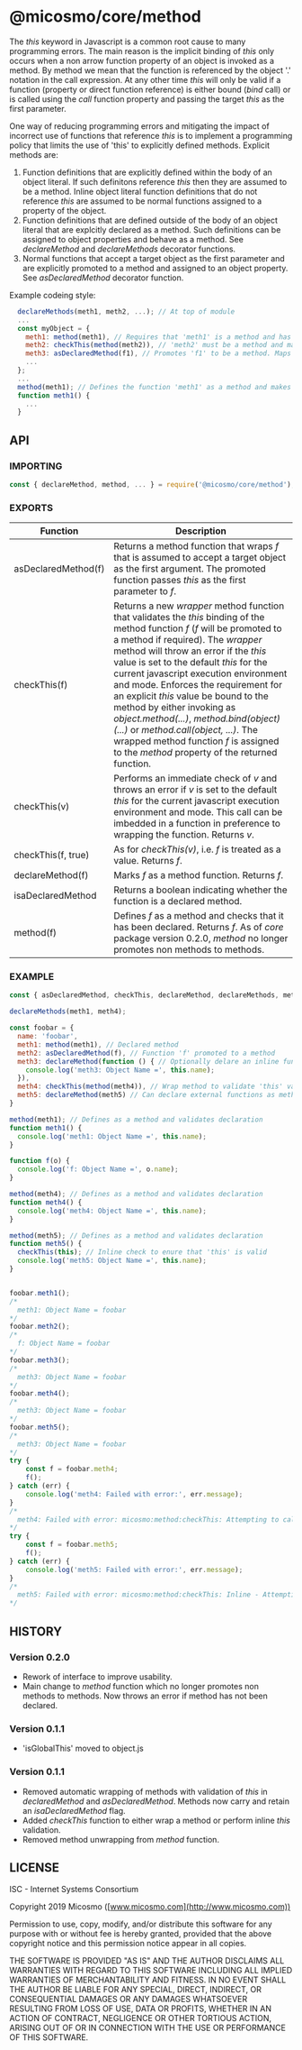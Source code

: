 # @micosmo/core/method

The *this* keyword in Javascript is a common root cause to many programming errors. The main reason is the implicit binding of *this* only occurs when a non arrow function property of an object is invoked as a method. By method we mean that the function is referenced by the object '.' notation in the call expression. At any other time *this* will only be valid if a function (property or direct function reference) is either bound (*bind* call) or is called using the *call* function property and passing the target *this* as the first parameter.

One way of reducing programming errors and mitigating the impact of incorrect use of functions that reference *this* is to implement a programming policy that limits the use of 'this' to explicitly defined methods. Explicit methods are:

1. Function definitions that are explicitly defined within the body of an object literal. If such definitons reference *this* then they are assumed to be a method. Inline object literal function definitions that do not reference *this* are assumed to be normal functions assigned to a property of the object.
2. Function definitions that are defined outside of the body of an object literal that are explcitly declared as a method. Such definitions can be assigned to object properties and behave as a method. See *declareMethod* and *declareMethods* decorator functions.
3. Normal functions that accept a target object as the first parameter and are explicitly promoted to a method and assigned to an object property. See *asDeclaredMethod* decorator function.

Example codeing style:

```javascript
  declareMethods(meth1, meth2, ...); // At top of module
  ...
  const myObject = {
    meth1: method(meth1), // Requires that 'meth1' is a method and has been declared
    meth2: checkThis(method(meth2)), // 'meth2' must be a method and makes sure that when called there is a valid 'this'
    meth3: asDeclaredMethod(f1), // Promotes 'f1' to be a method. Maps 'this' to arg0
    ...
  };
  ...
  method(meth1); // Defines the function 'meth1' as a method and makes sure that it is declared
  function meth1() {
    ...
  }
```

## API

### IMPORTING

```javascript
const { declareMethod, method, ... } = require('@micosmo/core/method');
```

### EXPORTS

Function | Description
-------- | -----------
asDeclaredMethod(f) | Returns a method function that wraps *f* that is assumed to accept a target object as the first argument. The promoted function passes *this* as the first parameter to *f*.
checkThis(f) | Returns a new *wrapper* method function that validates the *this* binding of the method function *f* (*f* will be promoted to a method if required). The *wrapper* method will throw an error if the *this* value is set to the default *this* for the current javascript execution environment and mode. Enforces the requirement for an explicit *this* value be bound to the method by either invoking as *object.method(...)*, *method.bind(object)(...)* or *method.call(object, ...)*. The wrapped method function *f* is assigned to the *method* property of the returned function.
checkThis(v) | Performs an immediate check of *v* and throws an error if *v* is set to the default *this* for the current javascript execution environment and mode. This call can be imbedded in a function in preference to wrapping the function. Returns *v*.
checkThis(f, true) | As for *checkThis(v)*, i.e. *f* is treated as a value. Returns *f*.
declareMethod(f) | Marks *f* as a method function. Returns *f*.
isaDeclaredMethod | Returns a boolean indicating whether the function is a declared method.
method(f) | Defines *f* as a method and checks that it has been declared. Returns *f*. As of *core* package version 0.2.0, *method* no longer promotes non methods to methods.

### EXAMPLE

```javascript
const { asDeclaredMethod, checkThis, declareMethod, declareMethods, method } = require('@micosmo/core/method');

declareMethods(meth1, meth4);

const foobar = {
  name: 'foobar',
  meth1: method(meth1), // Declared method
  meth2: asDeclaredMethod(f), // Function 'f' promoted to a method
  meth3: declareMethod(function () { // Optionally delare an inline function as a method.
    console.log('meth3: Object Name =', this.name);
  }),
  meth4: checkThis(method(meth4)), // Wrap method to validate 'this' value.
  meth5: declareMethod(meth5) // Can declare external functions as methods inline but must occur before method definition
}

method(meth1); // Defines as a method and validates declaration
function meth1() {
  console.log('meth1: Object Name =', this.name);
}

function f(o) {
  console.log('f: Object Name =', o.name);
}

method(meth4); // Defines as a method and validates declaration
function meth4() {
  console.log('meth4: Object Name =', this.name);
}

method(meth5); // Defines as a method and validates declaration
function meth5() {
  checkThis(this); // Inline check to enure that 'this' is valid
  console.log('meth5: Object Name =', this.name);
}


foobar.meth1();
/*
  meth1: Object Name = foobar
*/
foobar.meth2();
/*
  f: Object Name = foobar
*/
foobar.meth3();
/*
  meth3: Object Name = foobar
*/
foobar.meth4();
/*
  meth3: Object Name = foobar
*/
foobar.meth5();
/*
  meth3: Object Name = foobar
*/
try {
    const f = foobar.meth4;
    f();
} catch (err) {
    console.log('meth4: Failed with error:', err.message);
}
/*
  meth4: Failed with error: micosmo:method:checkThis: Attempting to call a method as a function. Require o.method(...), method.bind(o)(...) or method.call(o, ...)
*/
try {
    const f = foobar.meth5;
    f();
} catch (err) {
    console.log('meth5: Failed with error:', err.message);
}
/*
  meth5: Failed with error: micosmo:method:checkThis: Inline - Attempting to call a method as a function. Require o.method(...), method.bind(o)(...) or method.call(o, ...)
*/
```

## HISTORY

### Version 0.2.0
* Rework of interface to improve usability.
* Main change to *method* function which no longer promotes non methods to methods. Now throws an error if method has not been declared.

### Version 0.1.1
* 'isGlobalThis' moved to object.js

### Version 0.1.1
* Removed automatic wrapping of methods with validation of *this* in *declaredMethod* and *asDeclaredMethod*. Methods now carry and retain an *isaDeclaredMethod* flag.
* Added *checkThis* function to either wrap a method or perform inline *this* validation.
* Removed method unwrapping from *method* function.

## LICENSE

ISC - Internet Systems Consortium

Copyright 2019 Micosmo ([www.micosmo.com](http://www.micosmo.com))

Permission to use, copy, modify, and/or distribute this software for any purpose with or without fee is hereby granted, provided that the above copyright notice and this permission notice appear in all copies.

THE SOFTWARE IS PROVIDED "AS IS" AND THE AUTHOR DISCLAIMS ALL WARRANTIES WITH REGARD TO THIS SOFTWARE INCLUDING ALL IMPLIED WARRANTIES OF MERCHANTABILITY AND FITNESS. IN NO EVENT SHALL THE AUTHOR BE LIABLE FOR ANY SPECIAL, DIRECT, INDIRECT, OR CONSEQUENTIAL DAMAGES OR ANY DAMAGES WHATSOEVER RESULTING FROM LOSS OF USE, DATA OR PROFITS, WHETHER IN AN ACTION OF CONTRACT, NEGLIGENCE OR OTHER TORTIOUS ACTION, ARISING OUT OF OR IN CONNECTION WITH THE USE OR PERFORMANCE OF THIS SOFTWARE.
